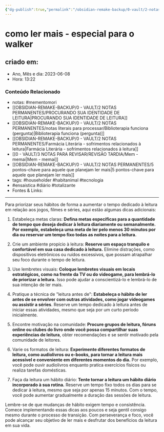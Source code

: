 ```yaml
---
{"dg-publish":true,"permalink":"/obsidian-remake-backup/0-vault/2-notas-permanentes/como-ler-mais-especial-para-o-walker/","tags":["permanente","mementomori","householder","habitanimal","tecnologia","ensaistica","diário","totalizante"],"dgHomeLink":true,"dgShowLocalGraph":true,"dgShowFileTree":true,"dgEnableSearch":true,"noteIcon":""}
---
```


# como ler mais - especial para o walker

## criado em: 
-  Ano, Mês e dia: 2023-06-08
- Hora: 13:22

### Conteúdo Relacionado
- notas: #mementomori 
- [[OBSIDIAN-REMAKE-BACKUP/0 - VAULT/2 NOTAS PERMANENTES/PROCURANDO SUA IDENTIDADE DE LEITURA\|PROCURANDO SUA IDENTIDADE DE LEITURA]]
- [[OBSIDIAN-REMAKE-BACKUP/0 - VAULT/2 NOTAS PERMANENTES/notas literais para processar/Biblioterapia funciona (pergunta)\|Biblioterapia funciona (pergunta)]]
- [[OBSIDIAN-REMAKE-BACKUP/0 - VAULT/2 NOTAS PERMANENTES/Farmácia Literária - sofrimentos relacionados à leitura\|Farmácia Literária - sofrimentos relacionados à leitura]]
- [[0 - VAULT/3 NOTAS PARA REVISAR/REVISÃO TARDIA/Mem - memai\|Mem - memai]]
- [[OBSIDIAN-REMAKE-BACKUP/0 - VAULT/2 NOTAS PERMANENTES/5 pontos-chave para aquele que planejam ler mais\|5 pontos-chave para aquele que planejam ler mais]]
- tags: #householder #habitanimal #tecnologia 
- #ensaistica #diário #totalizante 
- Fontes & Links: 
---

Para priorizar seus hábitos de forma a aumentar o tempo dedicado à leitura em relação aos jogos, filmes e séries, aqui estão algumas dicas adicionais:

1. Estabeleça metas claras: **Defina metas específicas para a quantidade de tempo que deseja dedicar à leitura diariamente ou semanalmente. Por exemplo, estabeleça uma meta de ler pelo menos 30 minutos por dia ou reservar um tempo fixo todas as noites para a leitura.**

2. Crie um ambiente propício à leitura: **Reserve um espaço tranquilo e confortável em sua casa dedicado à leitura.** Elimine distrações, como dispositivos eletrônicos ou ruídos excessivos, que possam atrapalhar seu foco durante o tempo de leitura.

3. Use lembretes visuais: **Coloque lembretes visuais em locais estratégicos, como na frente da TV ou do videogame, para lembrá-lo de priorizar a leitura.** Isso pode ajudar a conscientizá-lo e lembrá-lo de sua intenção de ler mais.

4. Pratique a técnica de "leitura antes de": **Estabeleça o hábito de ler antes de se envolver com outras atividades, como jogar videogames ou assistir a séries**. Reserve um tempo dedicado à leitura antes de iniciar essas atividades, mesmo que seja por um curto período inicialmente.

5. Encontre motivação na comunidade: **Procure grupos de leitura, fóruns online ou clubes do livro onde você possa compartilhar suas experiências de leitura**, obter recomendações e se sentir motivado pela comunidade de leitores.

6. Varie os formatos de leitura: **Experimente diferentes formatos de leitura, como audiolivros ou e-books, para tornar a leitura mais acessível e conveniente em diferentes momentos do dia.** Por exemplo, você pode ouvir audiolivros enquanto pratica exercícios físicos ou realiza tarefas domésticas.

7. Faça da leitura um hábito diário: **Tente tornar a leitura um hábito diário incorporado à sua rotina.** Reserve um tempo fixo todos os dias para se dedicar à leitura, mesmo que seja por apenas 15 minutos. Com o tempo, você pode aumentar gradualmente a duração das sessões de leitura.

Lembre-se de que mudanças de hábito exigem tempo e consistência. Comece implementando essas dicas aos poucos e seja gentil consigo mesmo durante o processo de transição. Com perseverança e foco, você pode alcançar seu objetivo de ler mais e desfrutar dos benefícios da leitura em sua vida.